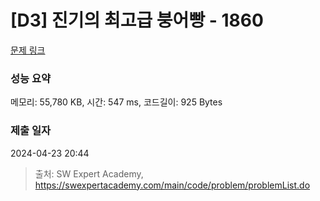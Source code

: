 # [D3] 진기의 최고급 붕어빵 - 1860 

[문제 링크](https://swexpertacademy.com/main/code/problem/problemDetail.do?contestProbId=AV5LsaaqDzYDFAXc) 

### 성능 요약

메모리: 55,780 KB, 시간: 547 ms, 코드길이: 925 Bytes

### 제출 일자

2024-04-23 20:44



> 출처: SW Expert Academy, https://swexpertacademy.com/main/code/problem/problemList.do